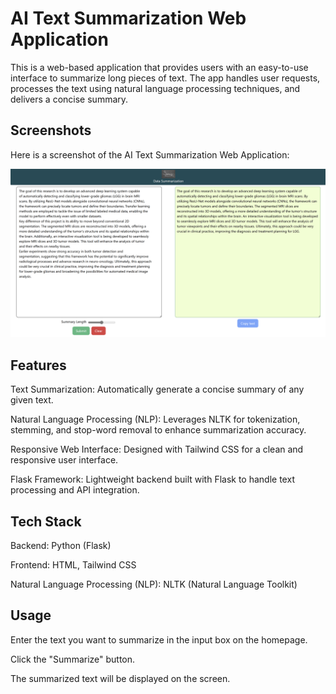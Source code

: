 
# AI Text Summarization Web Application
This is a web-based application that provides users with an easy-to-use interface to summarize long pieces of text. The app handles user requests, processes the text using natural language processing techniques, and delivers a concise summary.

## Screenshots

Here is a screenshot of the AI Text Summarization Web Application:

![App Screenshot](./static/images/a1sum.png)

## Features
Text Summarization: Automatically generate a concise summary of any given text.

Natural Language Processing (NLP): Leverages NLTK for tokenization, stemming, and stop-word removal to enhance summarization accuracy.

Responsive Web Interface: Designed with Tailwind CSS for a clean and responsive user interface.

Flask Framework: Lightweight backend built with Flask to handle text processing and API integration.
## Tech Stack
Backend: Python (Flask)

Frontend: HTML, Tailwind CSS

Natural Language Processing (NLP): NLTK (Natural Language Toolkit)


## Usage
Enter the text you want to summarize in the input box on the homepage.

Click the "Summarize" button.

The summarized text will be displayed on the screen.
